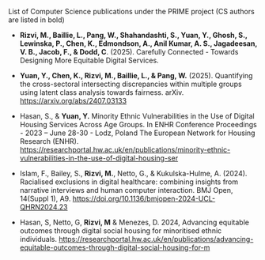 List of Computer Science publications under the PRIME project 
(CS authors are listed in bold)

* **Rizvi, M., Baillie, L., Pang, W., Shahandashti, S., Yuan, Y., Ghosh, S., Lewinska, P., Chen, K., Edmondson, A., Anil Kumar, A. S., Jagadeesan, V. B., Jacob, F., & Dodd, C**. (2025). Carefully Connected - Towards Designing More Equitable Digital Services.

* **Yuan, Y., Chen, K., Rizvi, M., Baillie, L., & Pang, W.** (2025). Quantifying the cross-sectoral intersecting discrepancies within multiple groups using latent class analysis towards fairness. arXiv. https://arxiv.org/abs/2407.03133 

* Hasan, S., & **Yuan, Y.**  Minority Ethnic Vulnerabilities in the Use of Digital Housing Services Across Age Groups. In ENHR Conference Proceedings - 2023 – June 28-30 - Lodz, Poland The European Network for Housing Research (ENHR). https://researchportal.hw.ac.uk/en/publications/minority-ethnic-vulnerabilities-in-the-use-of-digital-housing-ser 

* Islam, F., Bailey, S., **Rizvi, M.**, Netto, G., & Kukulska-Hulme, A. (2024). Racialised exclusions in digital healthcare: combining insights from narrative interviews and human computer interaction. BMJ Open, 14(Suppl 1), A9. https://doi.org/10.1136/bmjopen-2024-UCL-QHRN2024.23

* Hasan, S, Netto, G, **Rizvi, M** & Menezes, D. 2024, Advancing equitable outcomes through digital social housing for minoritised ethnic individuals. https://researchportal.hw.ac.uk/en/publications/advancing-equitable-outcomes-through-digital-social-housing-for-m
